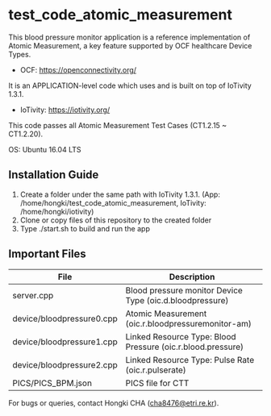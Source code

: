 # test_code_atomic_measurement

This blood pressure monitor application is a reference implementation of Atomic Measurement, a key feature supported by OCF healthcare Device Types.
- OCF: https://openconnectivity.org/

It is an APPLICATION-level code which uses and is built on top of IoTivity 1.3.1.
- IoTivity: https://iotivity.org/

This code passes all Atomic Measurement Test Cases (CT1.2.15 ~ CT1.2.20).

OS: Ubuntu 16.04 LTS

## Installation Guide
1. Create a folder under the same path with IoTivity 1.3.1. (App: /home/hongki/test_code_atomic_measurement, IoTivity: /home/hongki/iotivity)
2. Clone or copy files of this repository to the created folder
3. Type ./start.sh to build and run the app

## Important Files



| File  |  Description |  
| ----- | ----- | 
| server.cpp |  Blood pressure monitor Device Type (oic.d.bloodpressure)  |  
| device/bloodpressure0.cpp |  Atomic Measurement (oic.r.bloodpressuremonitor-am)  |  
| device/bloodpressure1.cpp |  Linked Resource Type: Blood Pressure (oic.r.blood.pressure)  |   
| device/bloodpressure2.cpp |  Linked Resource Type: Pulse Rate (oic.r.pulserate)  |   
| PICS/PICS_BPM.json |  PICS file for CTT  |  


For bugs or queries, contact Hongki CHA (cha8476@etri.re.kr).
